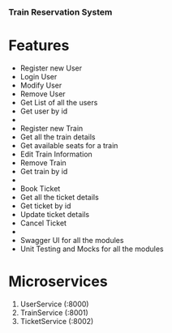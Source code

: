 ### Train Reservation System

# Features

- Register new User
- Login User
- Modify User
- Remove User
- Get List of all the users
- Get user by id
- 
- Register new Train
- Get all the train details
- Get available seats for a train
- Edit Train Information
- Remove Train
- Get train by id
- 
- Book Ticket
- Get all the ticket details
- Get ticket by id
- Update ticket details
- Cancel Ticket
- 
- Swagger UI for all the modules
- Unit Testing and Mocks for all the modules


# Microservices
1. UserService (:8000)
1. TrainService (:8001)
2. TicketService (:8002)

